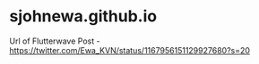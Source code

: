 # sjohnewa.github.io
Url of Flutterwave Post - https://twitter.com/Ewa_KVN/status/1167956151129927680?s=20
